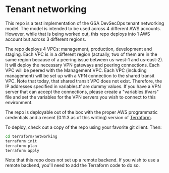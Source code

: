 # Tenant networking

This repo is a test implementation of the GSA DevSecOps tenant networking model. The model is intended to be used across 4 different AWS accounts. However, while that is being worked out, this repo deploys into 1 AWS account but across 3 different regions.

The repo deploys 4 VPCs: management, production, development and staging. Each VPC is in a different region (actually, two of them are in the same region because of a peering issue between us-west-1 and us-east-2). It will deploy the necessary VPN gateways and peering connections. Each VPC will be peered with the Management VPC. Each VPC (including management) will be set up with a VPN connection to the shared transit VPC. Note that today, that shared transit VPC does not exist. Therefore, the IP addresses specified in variables.tf are dummy values. If you have a VPN server that can accept the connections, please create a "variables.tfvars" file and set the variables for the VPN servers you wish to connect to this environment.

The repo is deployable out of the box with the proper AWS programmatic credentials and a recent (0.11.3 as of this writing) version of [Terraform](https://www.terraform.io).

To deploy, check out a copy of the repo using your favorite git client. Then:

```sh
cd terraform/networking
terraform init
terraform plan
terraform apply
```

Note that this repo does not set up a remote backend. If you wish to use a remote backend, you'll need to add the Terraform code to do so.